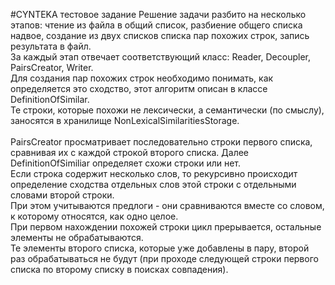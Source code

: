 #CYNTEKA тестовое задание
Решение задачи разбито на несколько этапов: чтение из файла в общий список, разбиение общего списка надвое, создание из двух списков списка пар похожих строк, запись результата в файл.\
За каждый этап отвечает соответствующий класс: Reader, Decoupler, PairsCreator, Writer.\
Для создания пар похожих строк необходимо понимать, как определяется это сходство, этот алгоритм описан в классе DefinitionOfSimilar.\
Те строки, которые похожи не лексически, а семантически (по смыслу), заносятся в хранилище NonLexicalSimilaritiesStorage.\
\
PairsCreator просматривает последовательно строки первого списка, сравнивая их с каждой строкой второго списка. Далее DefinitionOfSimiliar определяет схожи строки или нет.\
Если строка содержит несколько слов, то рекурсивно происходит определение сходства отдельных слов этой строки с отдельными словами второй строки.\
При этом учитываются предлоги - они сравниваются вместе со словом, к которому относятся, как одно целое.\
При первом нахождении похожей строки цикл прерывается, остальные элементы не обрабатываются.\
Те элементы второго списка, которые уже добавлены в пару, второй раз обрабатываться не будут (при проходе следующей строки первого списка по второму списку в поисках совпадения).